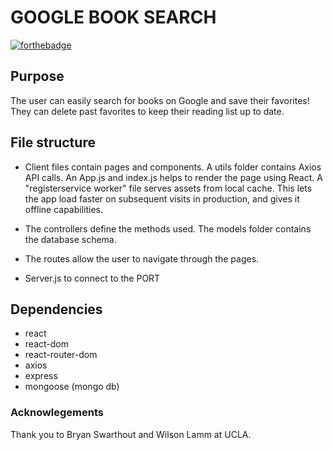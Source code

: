 # GOOGLE BOOK SEARCH

[![forthebadge](https://forthebadge.com/images/badges/works-on-my-machine.svg)](https://forthebadge.com)

## Purpose

The user can easily search for books on Google and save their favorites! They can delete past favorites to keep their reading list up to date.

## File structure

- Client files contain pages and components. A utils folder contains Axios API calls. An App.js and index.js helps to render the page using React.
  A "registerservice worker" file serves assets from local cache.
  This lets the app load faster on subsequent visits in production, and gives
  it offline capabilities.

- The controllers define the methods used. The models folder contains the database schema.

- The routes allow the user to navigate through the pages.

- Server.js to connect to the PORT

## Dependencies

- react
- react-dom
- react-router-dom
- axios
- express
- mongoose (mongo db)

### Acknowlegements

Thank you to Bryan Swarthout and Wilson Lamm at UCLA.

